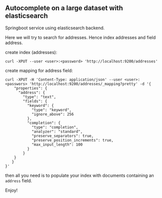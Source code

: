 Autocomplete on a large dataset with elasticsearch
--
Springboot service using elasticsearch backend.

Here we will try to search for addresses. Hence index addresses and field address.

create index (addresses):
```
curl -XPUT --user <user>:<password> 'http://localhost:9200/addresses'
```

create mapping for address field:
```
curl -XPUT -H 'Content-Type: application/json' --user <user>:<passwors> 'http://localhost:9200/addresses/_mapping?pretty' -d '{
    "properties": {
      "address": {
        "type": "text",
        "fields": {
          "keyword": {
            "type": "keyword",
            "ignore_above": 256
          },
          "completion": {
            "type": "completion",
            "analyzer": "standard",
            "preserve_separators": true,
            "preserve_position_increments": true,
            "max_input_length": 100
          }
        }
    }   
   }
}'

```

then all you need is to populate your index with documents containing an `address` field.

Enjoy!
